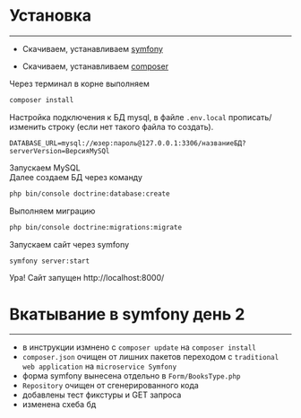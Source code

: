 # Установка
----------------
- Скачиваем, устанавливаем [symfony](https://symfony.com/download)

- Скачиваем, устанавливаем [composer](https://getcomposer.org/download/)

Через терминал в корне выполняем 
```bash
composer install
```
Настройка подключения к БД mysql, в файле `.env.local` прописать/изменить строку (если нет такого файла то создать).
```
DATABASE_URL=mysql://юзер:пароль@127.0.0.1:3306/названиеБД?serverVersion=ВерсияMySQl
```
Запускаем MySQL<br/>
Далее создаем БД через команду 
```bash
php bin/console doctrine:database:create
```
Выполняем миграцию
```bash
php bin/console doctrine:migrations:migrate
```

Запускаем сайт через symfony
```bash
symfony server:start
```

Ура! Сайт запущен
http://localhost:8000/

# Вкатывание в symfony день 2
----------------
- в инструкции измнено с `composer update` на `composer install`
- `composer.json` очищен от лишних пакетов переходом с `traditional web application` на `microservice Symfony`
- форма symfony вынесена отдельно в `Form/BooksType.php`
- `Repository` очищен от сгенерированного кода
- добавлены тест фикстуры и GET запроса
- изменена схеба бд
